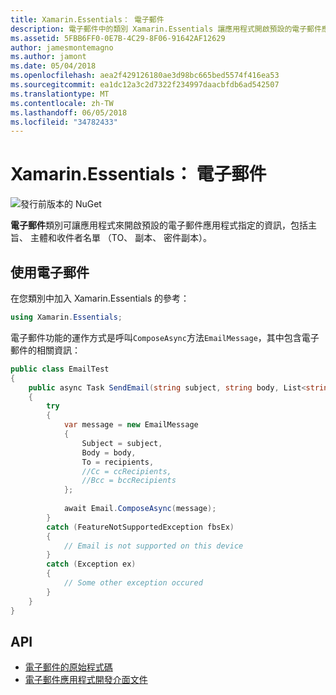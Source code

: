 ```yaml
---
title: Xamarin.Essentials： 電子郵件
description: 電子郵件中的類別 Xamarin.Essentials 讓應用程式開啟預設的電子郵件應用程式指定的資訊，包括主旨、 主體和收件者 （TO、 副本、 密件副本）。
ms.assetid: 5FBB6FF0-0E7B-4C29-8F06-91642AF12629
author: jamesmontemagno
ms.author: jamont
ms.date: 05/04/2018
ms.openlocfilehash: aea2f429126180ae3d98bc665bed5574f416ea53
ms.sourcegitcommit: ea1dc12a3c2d7322f234997daacbfdb6ad542507
ms.translationtype: MT
ms.contentlocale: zh-TW
ms.lasthandoff: 06/05/2018
ms.locfileid: "34782433"
---
```

# <a name="xamarinessentials-email"></a>Xamarin.Essentials： 電子郵件

![發行前版本的 NuGet](~/media/shared/pre-release.png)

**電子郵件**類別可讓應用程式來開啟預設的電子郵件應用程式指定的資訊，包括主旨、 主體和收件者名單 （TO、 副本、 密件副本）。

## <a name="using-email"></a>使用電子郵件

在您類別中加入 Xamarin.Essentials 的參考：

```csharp
using Xamarin.Essentials;
```

電子郵件功能的運作方式是呼叫`ComposeAsync`方法`EmailMessage`，其中包含電子郵件的相關資訊：

```csharp
public class EmailTest
{
    public async Task SendEmail(string subject, string body, List<string> recipients)
    {
        try
        {
            var message = new EmailMessage
            {
                Subject = subject,
                Body = body,
                To = recipients,
                //Cc = ccRecipients,
                //Bcc = bccRecipients
            };
            
            await Email.ComposeAsync(message);
        }
        catch (FeatureNotSupportedException fbsEx)
        {
            // Email is not supported on this device
        }
        catch (Exception ex)
        {
            // Some other exception occured
        }
    }
}
```

## <a name="api"></a>API

- [電子郵件的原始程式碼](https://github.com/xamarin/Essentials/tree/master/Xamarin.Essentials/Email)
- [電子郵件應用程式開發介面文件](xref:Xamarin.Essentials.Email)
